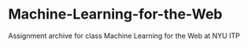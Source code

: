 # Machine-Learning-for-the-Web
Assignment archive for class Machine Learning for the Web at NYU ITP
